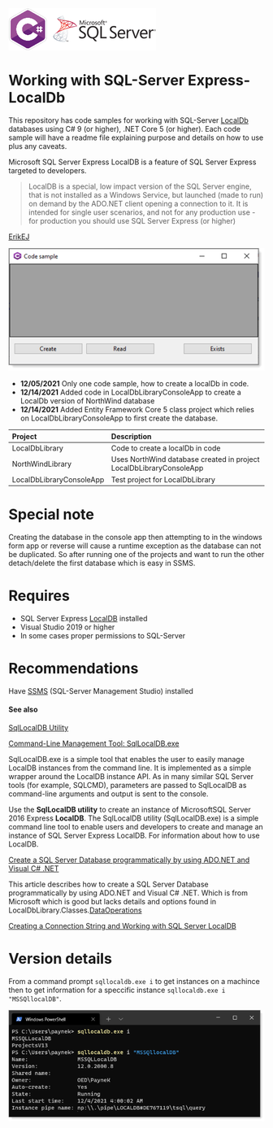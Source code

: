 ![img](assets/csharpSqlServer.png)

# Working with SQL-Server Express-LocalDb

This repository has code samples for working with SQL-Server [LocalDb](https://docs.microsoft.com/en-us/sql/database-engine/configure-windows/sql-server-express-localdb?view=sql-server-ver15) databases using C# 9 (or higher), .NET Core 5 (or higher). Each code sample will have a readme file explaining purpose and details on how to use plus any caveats.

Microsoft SQL Server Express LocalDB is a feature of SQL Server Express targeted to developers. 

> LocalDB is a special, low impact version of the SQL Server engine, that is not installed as a Windows Service, but launched (made to run) on demand by the ADO.NET client opening a connection to it. It is intended for single user scenarios, and not for any production use - for production you should use SQL Server Express (or higher)

[ErikEJ](http://erikej.blogspot.com/2011/01/comparison-of-sql-server-compact-4-and.html)


![image](assets/screen1.png)

- **12/05/2021** Only one code sample, how to create a localDb in code. 
- **12/14/2021** Added code in LocalDbLibraryConsoleApp to create a LocalDb version of NorthWind database
- **12/14/2021** Added Entity Framework Core 5 class project which relies on LocalDbLibraryConsoleApp to first create the database.
 


| Project  | Description
| :--- | :--- |
| LocalDbLibrary | Code to create a localDb in code |
| NorthWindLibrary | Uses NorthWind database created in project LocalDbLibraryConsoleApp |
| LocalDbLibraryConsoleApp | Test project for LocalDbLibrary |

# Special note

Creating the database in the console app then attempting to in the windows form app or reverse will cause a runtime exception as the database can not be duplicated. So after running one of the projects and want to run the other detach/delete the first database which is easy in SSMS.

# Requires

- SQL Server Express [LocalDB](https://docs.microsoft.com/en-us/sql/database-engine/configure-windows/sql-server-express-localdb?view=sql-server-ver15) installed
- Visual Studio 2019 or higher
- In some cases proper permissions to SQL-Server
 
# Recommendations

Have [SSMS](https://docs.microsoft.com/en-us/sql/ssms/download-sql-server-management-studio-ssms?view=sql-server-ver15) (SQL-Server Management Studio) installed

#### See also

[SqlLocalDB Utility](https://docs.microsoft.com/en-us/sql/tools/sqllocaldb-utility?view=sql-server-ver15)

[Command-Line Management Tool: SqlLocalDB.exe](https://docs.microsoft.com/en-us/sql/relational-databases/express-localdb-instance-apis/command-line-management-tool-sqllocaldb-exe?view=sql-server-ver15)

SqlLocalDB.exe is a simple tool that enables the user to easily manage LocalDB instances from the command line. It is implemented as a simple wrapper around the LocalDB instance API. As in many similar SQL Server tools (for example, SQLCMD), parameters are passed to SqlLocalDB as command-line arguments and output is sent to the console.


Use the **SqlLocalDB utility** to create an instance of MicrosoftSQL Server 2016 Express **LocalDB**. The SqlLocalDB utility (SqlLocalDB.exe) is a simple command line tool to enable users and developers to create and manage an instance of SQL Server Express LocalDB. For information about how to use LocalDB.

[Create a SQL Server Database programmatically by using ADO.NET and Visual C# .NET](https://docs.microsoft.com/en-us/troubleshoot/dotnet/csharp/create-sql-server-database-programmatically)

This article describes how to create a SQL Server Database programmatically by using ADO.NET and Visual C# .NET. Which is from Microsoft which is good but lacks details and options found in LocalDbLibrary.Classes.[DataOperations](https://github.com/karenpayneoregon/localdb-samples/blob/master/LocalDbLibrary/Classes/DataOperations.cs)

[Creating a Connection String and Working with SQL Server LocalDB](https://docs.microsoft.com/en-us/aspnet/mvc/overview/getting-started/introduction/creating-a-connection-string)

# Version details

From a command prompt `sqllocaldb.exe i` to get instances on a machince then to get information for a speccific instance `sqllocaldb.exe i "MSSQllocalDB"`.

![img](assets/localDbInfo.png)


 



